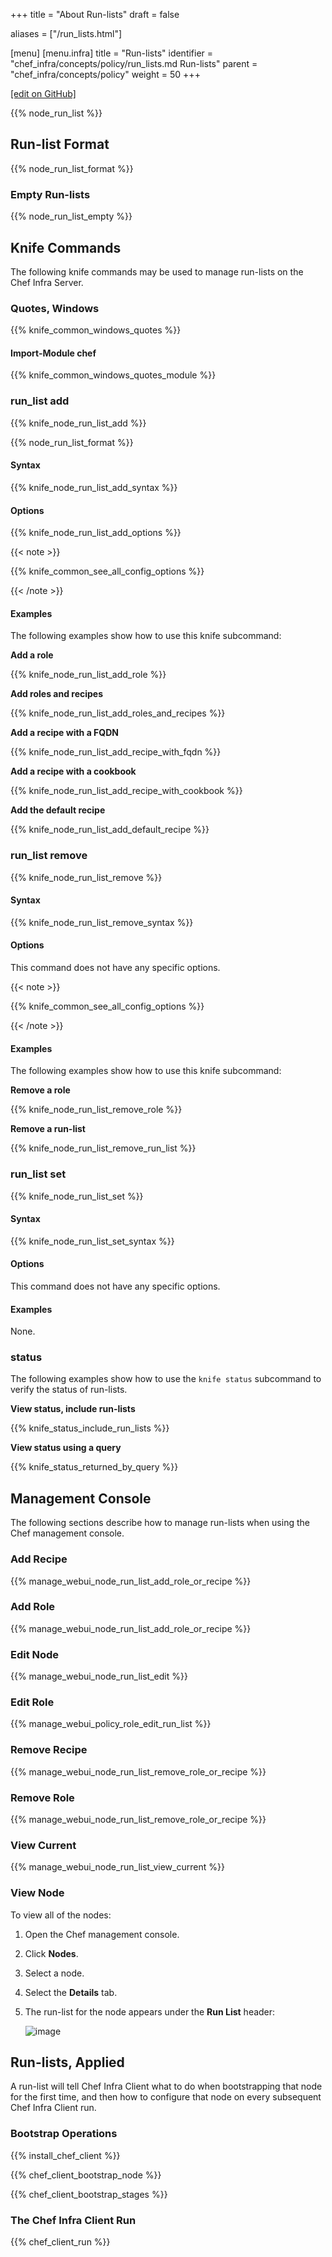 +++
title = "About Run-lists"
draft = false

aliases = ["/run_lists.html"]

[menu]
  [menu.infra]
    title = "Run-lists"
    identifier = "chef_infra/concepts/policy/run_lists.md Run-lists"
    parent = "chef_infra/concepts/policy"
    weight = 50
+++

[\[edit on GitHub\]](https://github.com/chef/chef-web-docs/blob/master/content/run_lists.md)

{{% node_run_list %}}

## Run-list Format

{{% node_run_list_format %}}

### Empty Run-lists

{{% node_run_list_empty %}}

## Knife Commands

The following knife commands may be used to manage run-lists on the Chef
Infra Server.

### Quotes, Windows

{{% knife_common_windows_quotes %}}

#### Import-Module chef

{{% knife_common_windows_quotes_module %}}

### run_list add

{{% knife_node_run_list_add %}}

{{% node_run_list_format %}}

#### Syntax

{{% knife_node_run_list_add_syntax %}}

#### Options

{{% knife_node_run_list_add_options %}}

{{< note >}}

{{% knife_common_see_all_config_options %}}

{{< /note >}}

#### Examples

The following examples show how to use this knife subcommand:

**Add a role**

{{% knife_node_run_list_add_role %}}

**Add roles and recipes**

{{% knife_node_run_list_add_roles_and_recipes %}}

**Add a recipe with a FQDN**

{{% knife_node_run_list_add_recipe_with_fqdn %}}

**Add a recipe with a cookbook**

{{% knife_node_run_list_add_recipe_with_cookbook %}}

**Add the default recipe**

{{% knife_node_run_list_add_default_recipe %}}

### run_list remove

{{% knife_node_run_list_remove %}}

#### Syntax

{{% knife_node_run_list_remove_syntax %}}

#### Options

This command does not have any specific options.

{{< note >}}

{{% knife_common_see_all_config_options %}}

{{< /note >}}

#### Examples

The following examples show how to use this knife subcommand:

**Remove a role**

{{% knife_node_run_list_remove_role %}}

**Remove a run-list**

{{% knife_node_run_list_remove_run_list %}}

### run_list set

{{% knife_node_run_list_set %}}

#### Syntax

{{% knife_node_run_list_set_syntax %}}

#### Options

This command does not have any specific options.

#### Examples

None.

### status

The following examples show how to use the `knife status` subcommand to
verify the status of run-lists.

**View status, include run-lists**

{{% knife_status_include_run_lists %}}

**View status using a query**

{{% knife_status_returned_by_query %}}

## Management Console

The following sections describe how to manage run-lists when using the
Chef management console.

### Add Recipe

{{% manage_webui_node_run_list_add_role_or_recipe %}}

### Add Role

{{% manage_webui_node_run_list_add_role_or_recipe %}}

### Edit Node

{{% manage_webui_node_run_list_edit %}}

### Edit Role

{{% manage_webui_policy_role_edit_run_list %}}

### Remove Recipe

{{% manage_webui_node_run_list_remove_role_or_recipe %}}

### Remove Role

{{% manage_webui_node_run_list_remove_role_or_recipe %}}

### View Current

{{% manage_webui_node_run_list_view_current %}}

### View Node

To view all of the nodes:

1.  Open the Chef management console.

2.  Click **Nodes**.

3.  Select a node.

4.  Select the **Details** tab.

5.  The run-list for the node appears under the **Run List** header:

    ![image](/images/step_manage_webui_nodes_view_run_list.png)

## Run-lists, Applied

A run-list will tell Chef Infra Client what to do when bootstrapping
that node for the first time, and then how to configure that node on
every subsequent Chef Infra Client run.

### Bootstrap Operations

{{% install_chef_client %}}

{{% chef_client_bootstrap_node %}}

{{% chef_client_bootstrap_stages %}}

### The Chef Infra Client Run

{{% chef_client_run %}}

